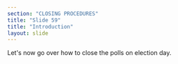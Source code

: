 ```yaml
---
section: "CLOSING PROCEDURES"
title: "Slide 59"
title: "Introduction"
layout: slide
---
```


Let's now go over how to close the polls on election day.